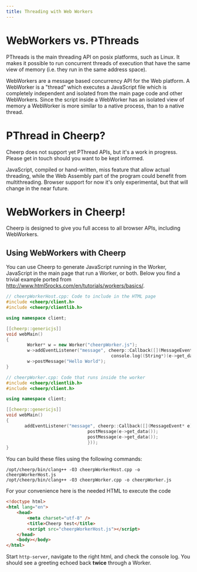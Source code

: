 ```yaml
---
title: Threading with Web Workers
---
```


# WebWorkers vs. PThreads

PThreads is the main threading API on posix platforms, such as Linux. It makes it possible to run concurrent threads of execution that have the same view of memory (i.e. they run in the same address space).

WebWorkers are a message based concurrency API for the Web platform. A WebWorker is a "thread" which executes a JavaScript file which is completely independent and isolated from the main page code and other WebWorkers. Since the script inside a WebWorker has an isolated view of memory a WebWorker is more similar to a native process, than to a native thread.

# PThread in Cheerp?

Cheerp does not support yet PThread APIs, but it's a work in progress. Please get in touch should you want to be kept informed.

JavaScript, compiled or hand-written, miss feature that allow actual threading, while the Web Assembly part of the program could benefit from multithreading. Browser support for now it's only experimental, but that will change in the near future.

# WebWorkers in Cheerp!

Cheerp is designed to give you full access to all browser APIs, including WebWorkers.

## Using WebWorkers with Cheerp

You can use Cheerp to generate JavaScript running in the Worker, JavaScript in the main page that run a Worker, or both. Below you find a trivial example ported from http://www.html5rocks.com/en/tutorials/workers/basics/.

```cpp title="cheerpWorkerHost.cpp"
// cheerpWorkerHost.cpp: Code to include in the HTML page
#include <cheerp/client.h>
#include <cheerp/clientlib.h>

using namespace client;

[[cheerp::genericjs]]
void webMain()
{
        Worker* w = new Worker("cheerpWorker.js");
        w->addEventListener("message", cheerp::Callback([](MessageEvent* e) {
                                        console.log((String*)(e->get_data())); }));
        w->postMessage("Hello World");
}
```

```cpp title="cheerpWorker.cpp"
// cheerpWorker.cpp: Code that runs inside the worker
#include <cheerp/clientlib.h>
#include <cheerp/client.h>

using namespace client;

[[cheerp::genericjs]]
void webMain()
{
       addEventListener("message", cheerp::Callback([](MessageEvent* e) {
                               postMessage(e->get_data());
                               postMessage(e->get_data());
                               }));
}
```

You can build these files using the following commands:

```shell
/opt/cheerp/bin/clang++ -O3 cheerpWorkerHost.cpp -o cheerpWorkerHost.js
/opt/cheerp/bin/clang++ -O3 cheerpWorker.cpp -o cheerpWorker.js
```

For your convenience here is the needed HTML to execute the code

```html title="cheerpWorker.html"
<!doctype html>
<html lang="en">
	<head>
		<meta charset="utf-8" />
		<title>Cheerp test</title>
		<script src="cheerpWorkerHost.js"></script>
	</head>
	<body></body>
</html>
```

Start `http-server`, navigate to the right html, and check the console log.
You should see a greeting echoed back **twice** through a Worker.
